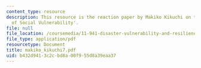 ```yaml
---
content_type: resource
description: This resource is the reaction paper by Makiko Kikuchi on the topic 'Patterns
  of Social Vulnerability'.
file: null
file_location: /coursemedia/11-941-disaster-vulnerability-and-resilience-spring-2005/b432d9413c2cbd8a00f955d8a39eaa37_makiko_kikuchi7.pdf
file_type: application/pdf
resourcetype: Document
title: makiko_kikuchi7.pdf
uid: b432d941-3c2c-bd8a-00f9-55d8a39eaa37
---
```

